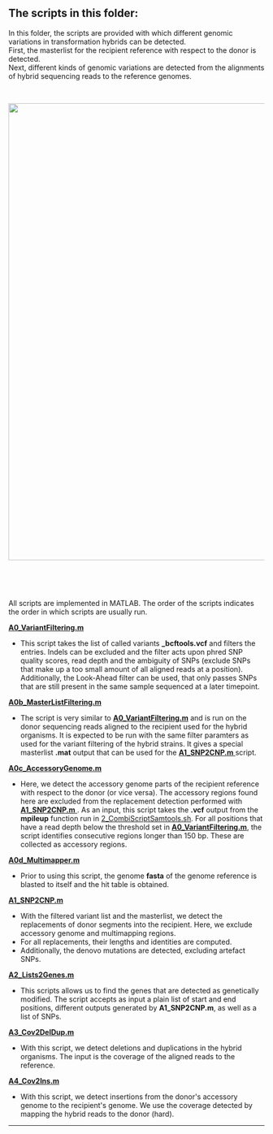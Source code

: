## The scripts in this folder:
In this folder, the scripts are provided with which different genomic variations in transformation hybrids can be detected.  
First, the masterlist for the recipient reference with respect to the donor is detected.  
Next, different kinds of genomic variations are detected from the alignments of hybrid sequencing reads to the reference genomes.
&nbsp;

&nbsp;

<kbd>
<img src="https://github.com/Easybel/DetectionGV/blob/main/1_Detection/Detection_Recombination.png" width="900">
</kbd>  

&nbsp;

&nbsp;

All scripts are implemented in MATLAB. The order of the scripts indicates the order in which scripts are usually run.

[**A0_VariantFiltering.m**](https://github.com/Easybel/DetectionGV/blob/main/1_Detection/A0_VariantFiltering.m)
- This script takes the list of called variants **_bcftools.vcf** and filters the entries. Indels can be excluded and the filter acts upon phred SNP quality scores, read depth and the ambiguity of SNPs (exclude SNPs that make up a too small amount of all aligned reads at a position). Additionally, the Look-Ahead filter can be used, that only passes SNPs that are still present in the same sample sequenced at a later timepoint. 

[**A0b_MasterListFiltering.m**](https://github.com/Easybel/DetectionGV/blob/main/1_Detection/A0b_MasterListFiltering.m)
- The script is very similar to 
[**A0_VariantFiltering.m**](https://github.com/Easybel/DetectionGV/blob/main/1_Detection/A0_VariantFiltering.m) and is run on the donor sequencing reads aligned to the recipient used for the hybrid organisms. It is expected to be run with the same filter paramters as used for the variant filtering of the hybrid strains. It gives a special masterlist **.mat** output that can be used for the [**A1_SNP2CNP.m** ](https://github.com/Easybel/DetectionGV/blob/main/1_Detection/A1_SNP2CNP.m) script. 

[**A0c_AccessoryGenome.m**](https://github.com/Easybel/DetectionGV/blob/main/1_Detection/A0c_AccessoryGenome.m)
- Here, we detect the accessory genome parts of the recipient reference with respect to the donor (or vice versa). The accessory regions found here are excluded from the replacement detection performed with [**A1_SNP2CNP.m** ](https://github.com/Easybel/DetectionGV/blob/main/1_Detection/A1_SNP2CNP.m). As an input, this script takes the **.vcf** output from the **mpileup** function run in [2_CombiScriptSamtools.sh](https://github.com/Easybel/DetectionGV/blob/main/0_WGSPipeline/2_CombiScriptSamtools.sh). For all positions that have a read depth below the threshold set in [**A0_VariantFiltering.m**](https://github.com/Easybel/DetectionGV/blob/main/1_Detection/A0_VariantFiltering.m), the script identifies consecutive regions longer than 150 bp. These are collected as accessory regions.

[**A0d_Multimapper.m**](https://github.com/Easybel/DetectionGV/blob/main/1_Detection/A0d_Multimapper.m)
- Prior to using this script, the genome **fasta** of the genome reference is blasted to itself and the hit table is obtained.

[**A1_SNP2CNP.m**](https://github.com/Easybel/DetectionGV/blob/main/1_Detection/A1_SNP2CNP.m)
- With the filtered variant list and the masterlist, we detect the replacements of donor segments into the recipient. Here, we exclude accessory genome and multimapping regions.
- For all replacements, their lengths and identities are computed.
- Additionally, the denovo mutations are detected, excluding artefact SNPs.

[**A2_Lists2Genes.m**](https://github.com/Easybel/DetectionGV/blob/main/1_Detection/**A2_Lists2Genes.m**)
- This scripts allows us to find the genes that are detected as genetically modified. The script accepts as input a plain list of start and end positions, different outputs generated by **A1_SNP2CNP.m**, as well as a list of SNPs. 
 
[**A3_Cov2DelDup.m** ](https://github.com/Easybel/DetectionGV/blob/main/1_Detection/**A3_Cov2DelDup.m**)
- With this script, we detect deletions and duplications in the hybrid organisms. The input is the coverage of the aligned reads to the reference.
  
[**A4_Cov2Ins.m** ](https://github.com/Easybel/DetectionGV/blob/main/1_Detection/**A4_Cov2Ins.m**)
- With this script, we detect insertions from the donor's accessory genome to the recipient's genome. We use the coverage detected by mapping the hybrid reads to the donor (hard).
---------------------------------------------------
